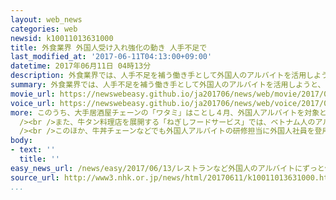 ```yaml
---
layout: web_news
categories: web
newsid: k10011013631000
title: 外食業界 外国人受け入れ強化の動き 人手不足で
last_modified_at: '2017-06-11T04:13:00+09:00'
datetime: 2017年06月11日 04時13分
description: 外食業界では、人手不足を補う働き手として外国人のアルバイトを活用しようと、大手居酒屋チェーンが新たな研修制度を設けるなど受け入れ体制を強化する動きが広がっています。
summary: 外食業界では、人手不足を補う働き手として外国人のアルバイトを活用しようと、大手居酒屋チェーンが新たな研修制度を設けるなど受け入れ体制を強化する動きが広がっています。
movie_url: https://newswebeasy.github.io/ja201706/news/web/movie/2017/06/13/k10011013631000.mp4
voice_url: https://newswebeasy.github.io/ja201706/news/web/voice/2017/06/13/k10011013631000.mp3
more: このうち、大手居酒屋チェーンの「ワタミ」はことし４月、外国人アルバイトを対象とした新たな研修制度を設けました。外国人アルバイトは、日本式の接客になじめないなどの理由ですぐに辞めてしまうことも多いため、新たな研修では外国人のアルバイト経験者を研修担当の正社員として採用することで、アルバイトの人たちに働き方への理解を深めてもらい、定着率を高めることを狙いとしています。研修担当のネパール人社員、シュレスタ・ロヒトさんは「自分も日本に来たとき、時間厳守が求められる感覚に戸惑った。自身の経験も踏まえて研修をしていきたい」と話していました。<br
  /><br />また、牛タン料理店を展開する「ねぎしフードサービス」では、ベトナム人のアルバイトが１００人近くに増えたため、ことしの秋から研修の教材や社内報を中国語に続いてベトナム語にも対応させることにしました。会社では「社内報などを外国語に翻訳することで、会社への理解や愛着も深め、より長く働いてもらえるようにしたい」としています。<br
  /><br />このほか、牛丼チェーンなどでも外国人アルバイトの研修担当に外国人社員を登用していて、人手不足が深刻化する中、外国人アルバイトの定着率を高めようという動きが広がっています。
body:
- text: ''
  title: ''
easy_news_url: /news/easy/2017/06/13/レストランなど外国人のアルバイトにずっと働いてほしい/
source_url: http://www3.nhk.or.jp/news/html/20170611/k10011013631000.html
...
```

